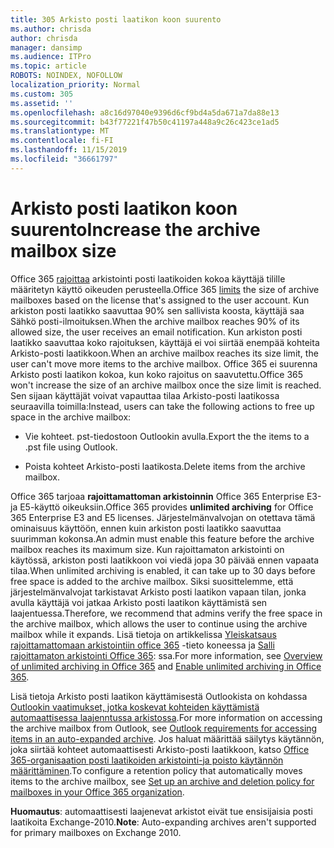 ```yaml
---
title: 305 Arkisto posti laatikon koon suurento
ms.author: chrisda
author: chrisda
manager: dansimp
ms.audience: ITPro
ms.topic: article
ROBOTS: NOINDEX, NOFOLLOW
localization_priority: Normal
ms.custom: 305
ms.assetid: ''
ms.openlocfilehash: a8c16d97040e9396d6cf9bd4a5da671a7da88e13
ms.sourcegitcommit: b43f77221f47b50c41197a448a9c26c423ce1ad5
ms.translationtype: MT
ms.contentlocale: fi-FI
ms.lasthandoff: 11/15/2019
ms.locfileid: "36661797"
---
```

# <a name="increase-the-archive-mailbox-size"></a><span data-ttu-id="c788d-102">Arkisto posti laatikon koon suurento</span><span class="sxs-lookup"><span data-stu-id="c788d-102">Increase the archive mailbox size</span></span>

<span data-ttu-id="c788d-103">Office 365 [rajoittaa](https://docs.microsoft.com/office365/servicedescriptions/exchange-online-service-description/exchange-online-limits#mailbox-storage-limits) arkistointi posti laatikoiden kokoa käyttäjä tilille määritetyn käyttö oikeuden perusteella.</span><span class="sxs-lookup"><span data-stu-id="c788d-103">Office 365 [limits](https://docs.microsoft.com/office365/servicedescriptions/exchange-online-service-description/exchange-online-limits#mailbox-storage-limits) the size of archive mailboxes based on the license that's assigned to the user account.</span></span> <span data-ttu-id="c788d-104">Kun arkiston posti laatikko saavuttaa 90% sen sallivista koosta, käyttäjä saa Sähkö posti-ilmoituksen.</span><span class="sxs-lookup"><span data-stu-id="c788d-104">When the archive mailbox reaches 90% of its allowed size, the user receives an email notification.</span></span> <span data-ttu-id="c788d-105">Kun arkiston posti laatikko saavuttaa koko rajoituksen, käyttäjä ei voi siirtää enempää kohteita Arkisto-posti laatikkoon.</span><span class="sxs-lookup"><span data-stu-id="c788d-105">When an archive mailbox reaches its size limit, the user can't move more items to the archive mailbox.</span></span> <span data-ttu-id="c788d-106">Office 365 ei suurenna Arkisto posti laatikon kokoa, kun koko rajoitus on saavutettu.</span><span class="sxs-lookup"><span data-stu-id="c788d-106">Office 365 won't increase the size of an archive mailbox once the size limit is reached.</span></span> <span data-ttu-id="c788d-107">Sen sijaan käyttäjät voivat vapauttaa tilaa Arkisto-posti laatikossa seuraavilla toimilla:</span><span class="sxs-lookup"><span data-stu-id="c788d-107">Instead, users can take the following actions to free up space in the archive mailbox:</span></span>

- <span data-ttu-id="c788d-108">Vie kohteet. pst-tiedostoon Outlookin avulla.</span><span class="sxs-lookup"><span data-stu-id="c788d-108">Export the the items to a .pst file using Outlook.</span></span>

- <span data-ttu-id="c788d-109">Poista kohteet Arkisto-posti laatikosta.</span><span class="sxs-lookup"><span data-stu-id="c788d-109">Delete items from the archive mailbox.</span></span>

<span data-ttu-id="c788d-110">Office 365 tarjoaa **rajoittamattoman arkistoinnin** Office 365 Enterprise E3-ja E5-käyttö oikeuksiin.</span><span class="sxs-lookup"><span data-stu-id="c788d-110">Office 365 provides **unlimited archiving** for Office 365 Enterprise E3 and E5 licenses.</span></span> <span data-ttu-id="c788d-111">Järjestelmänvalvojan on otettava tämä ominaisuus käyttöön, ennen kuin arkiston posti laatikko saavuttaa suurimman kokonsa.</span><span class="sxs-lookup"><span data-stu-id="c788d-111">An admin must enable this feature before the archive mailbox reaches its maximum size.</span></span> <span data-ttu-id="c788d-112">Kun rajoittamaton arkistointi on käytössä, arkiston posti laatikkoon voi viedä jopa 30 päivää ennen vapaata tilaa.</span><span class="sxs-lookup"><span data-stu-id="c788d-112">When unlimited archiving is enabled, it can take up to 30 days before free space is added to the archive mailbox.</span></span> <span data-ttu-id="c788d-113">Siksi suosittelemme, että järjestelmänvalvojat tarkistavat Arkisto posti laatikon vapaan tilan, jonka avulla käyttäjä voi jatkaa Arkisto posti laatikon käyttämistä sen laajentuessa.</span><span class="sxs-lookup"><span data-stu-id="c788d-113">Therefore, we recommend that admins verify the free space in the archive mailbox, which allows the user to continue using the archive mailbox while it expands.</span></span> <span data-ttu-id="c788d-114">Lisä tietoja on artikkelissa [Yleiskatsaus rajoittamattomaan arkistointiin office 365](https://docs.microsoft.com/office365/securitycompliance/unlimited-archiving) -tieto koneessa ja [Salli rajoittamaton arkistointi Office 365](https://docs.microsoft.com/office365/securitycompliance/enable-unlimited-archiving): ssa.</span><span class="sxs-lookup"><span data-stu-id="c788d-114">For more information, see [Overview of unlimited archiving in Office 365](https://docs.microsoft.com/office365/securitycompliance/unlimited-archiving) and [Enable unlimited archiving in Office 365](https://docs.microsoft.com/office365/securitycompliance/enable-unlimited-archiving).</span></span>

<span data-ttu-id="c788d-115">Lisä tietoja Arkisto posti laatikon käyttämisestä Outlookista on kohdassa [Outlookin vaatimukset, jotka koskevat kohteiden käyttämistä automaattisessa laajenntussa arkistossa](https://docs.microsoft.com/office365/securitycompliance/unlimited-archiving#outlook-requirements-for-accessing-items-in-an-auto-expanded-archive).</span><span class="sxs-lookup"><span data-stu-id="c788d-115">For more information on accessing the archive mailbox from Outlook, see [Outlook requirements for accessing items in an auto-expanded archive](https://docs.microsoft.com/office365/securitycompliance/unlimited-archiving#outlook-requirements-for-accessing-items-in-an-auto-expanded-archive).</span></span> <span data-ttu-id="c788d-116">Jos haluat määrittää säilytys käytännön, joka siirtää kohteet automaattisesti Arkisto-posti laatikkoon, katso [Office 365-organisaation posti laatikoiden arkistointi-ja poisto käytännön määrittäminen](https://docs.microsoft.com/office365/securitycompliance/set-up-an-archive-and-deletion-policy-for-mailboxes).</span><span class="sxs-lookup"><span data-stu-id="c788d-116">To configure a retention policy that automatically moves items to the archive mailbox, see [Set up an archive and deletion policy for mailboxes in your Office 365 organization](https://docs.microsoft.com/office365/securitycompliance/set-up-an-archive-and-deletion-policy-for-mailboxes).</span></span>

<span data-ttu-id="c788d-117">**Huomautus**: automaattisesti laajenevat arkistot eivät tue ensisijaisia posti laatikoita Exchange-2010.</span><span class="sxs-lookup"><span data-stu-id="c788d-117">**Note**: Auto-expanding archives aren't supported for primary mailboxes on Exchange 2010.</span></span>
